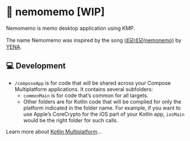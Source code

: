 # 🫰 nemomemo [WIP]
Nemomemo is memo desktop application using KMP.

The name Nemomemo was inspired by the song [네모네모(nemonemo)](https://www.youtube.com/watch?v=MPp8hbuZwW0) by [YENA](https://yhfamily.co.kr/?module=Default&action=DefaultAt&sAt=007).


## 💻 Development
* `/composeApp` is for code that will be shared across your Compose Multiplatform applications.
  It contains several subfolders:
  - `commonMain` is for code that’s common for all targets.
  - Other folders are for Kotlin code that will be compiled for only the platform indicated in the folder name.
    For example, if you want to use Apple’s CoreCrypto for the iOS part of your Kotlin app,
    `iosMain` would be the right folder for such calls.


Learn more about [Kotlin Multiplatform](https://www.jetbrains.com/help/kotlin-multiplatform-dev/get-started.html)…
